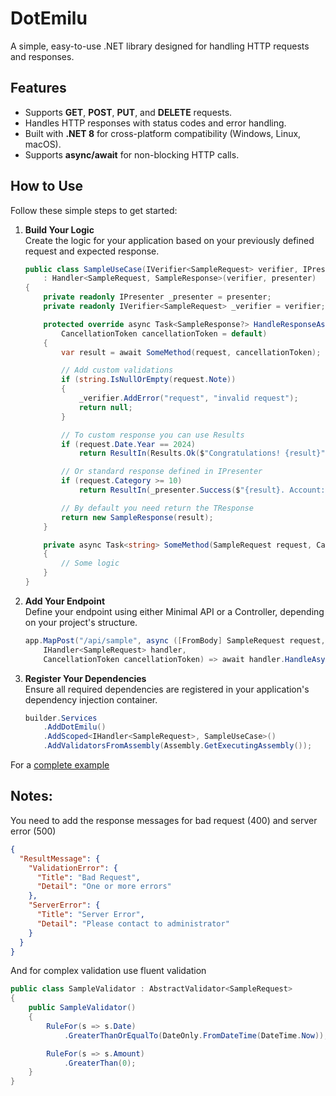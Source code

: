 # DotEmilu

A simple, easy-to-use .NET library designed for handling HTTP requests and responses.

## Features

- Supports **GET**, **POST**, **PUT**, and **DELETE** requests.
- Handles HTTP responses with status codes and error handling.
- Built with **.NET 8** for cross-platform compatibility (Windows, Linux, macOS).
- Supports **async/await** for non-blocking HTTP calls.

## How to Use

Follow these simple steps to get started:

1. **Build Your Logic**  
   Create the logic for your application based on your previously defined request and expected response.

    ```csharp
    public class SampleUseCase(IVerifier<SampleRequest> verifier, IPresenter presenter)
        : Handler<SampleRequest, SampleResponse>(verifier, presenter)
    {
        private readonly IPresenter _presenter = presenter;
        private readonly IVerifier<SampleRequest> _verifier = verifier;
    
        protected override async Task<SampleResponse?> HandleResponseAsync(SampleRequest request,
            CancellationToken cancellationToken = default)
        {
            var result = await SomeMethod(request, cancellationToken);
    
            // Add custom validations
            if (string.IsNullOrEmpty(request.Note))
            {
                _verifier.AddError("request", "invalid request");
                return null;
            }
    
            // To custom response you can use Results
            if (request.Date.Year == 2024)
                return ResultIn(Results.Ok($"Congratulations! {result}"));
    
            // Or standard response defined in IPresenter
            if (request.Category >= 10)
                return ResultIn(_presenter.Success($"{result}. Account: {request.Account}. Category: {request.Category}"));
    
            // By default you need return the TResponse
            return new SampleResponse(result);
        }
    
        private async Task<string> SomeMethod(SampleRequest request, CancellationToken cancellationToken = default)
        {
            // Some logic
        }
    }
    ```

2. **Add Your Endpoint**  
   Define your endpoint using either Minimal API or a Controller, depending on your project's structure.

    ```csharp
    app.MapPost("/api/sample", async ([FromBody] SampleRequest request,
        IHandler<SampleRequest> handler,
        CancellationToken cancellationToken) => await handler.HandleAsync(request, cancellationToken));
    ```

3. **Register Your Dependencies**  
   Ensure all required dependencies are registered in your application's dependency injection container.

    ```csharp
    builder.Services
        .AddDotEmilu()
        .AddScoped<IHandler<SampleRequest>, SampleUseCase>()
        .AddValidatorsFromAssembly(Assembly.GetExecutingAssembly());
    ```

For a [complete example](https://github.com/renzojared/DotEmilu/tree/main/src/tests/DotEmilu.UseCaseTest)

## Notes:

You need to add the response messages for bad request (400) and server error (500)

```json
{
  "ResultMessage": {
    "ValidationError": {
      "Title": "Bad Request",
      "Detail": "One or more errors"
    },
    "ServerError": {
      "Title": "Server Error",
      "Detail": "Please contact to administrator"
    }
  }
}
```

And for complex validation use fluent validation

```csharp
public class SampleValidator : AbstractValidator<SampleRequest>
{
    public SampleValidator()
    {
        RuleFor(s => s.Date)
            .GreaterThanOrEqualTo(DateOnly.FromDateTime(DateTime.Now));

        RuleFor(s => s.Amount)
            .GreaterThan(0);
    }
}
```
